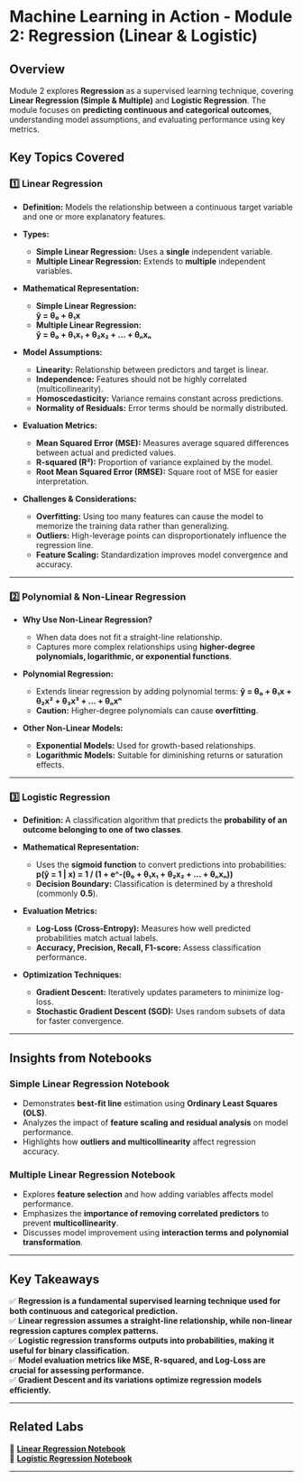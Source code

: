 # Machine Learning in Action - Module 2: Regression (Linear & Logistic)

## Overview

Module 2 explores **Regression** as a supervised learning technique, covering **Linear Regression (Simple & Multiple)** and **Logistic Regression**. The module focuses on **predicting continuous and categorical outcomes**, understanding model assumptions, and evaluating performance using key metrics.

## Key Topics Covered

### 1️⃣ **Linear Regression**

- **Definition:** Models the relationship between a continuous target variable and one or more explanatory features.
- **Types:**
  - **Simple Linear Regression:** Uses a **single** independent variable.
  - **Multiple Linear Regression:** Extends to **multiple** independent variables.
- **Mathematical Representation:**
  - **Simple Linear Regression:**  
    **ŷ = θ₀ + θ₁x**
  - **Multiple Linear Regression:**  
    **ŷ = θ₀ + θ₁x₁ + θ₂x₂ + ... + θₙxₙ**
- **Model Assumptions:**

  - **Linearity:** Relationship between predictors and target is linear.
  - **Independence:** Features should not be highly correlated (multicollinearity).
  - **Homoscedasticity:** Variance remains constant across predictions.
  - **Normality of Residuals:** Error terms should be normally distributed.

- **Evaluation Metrics:**

  - **Mean Squared Error (MSE):** Measures average squared differences between actual and predicted values.
  - **R-squared (R²):** Proportion of variance explained by the model.
  - **Root Mean Squared Error (RMSE):** Square root of MSE for easier interpretation.

- **Challenges & Considerations:**
  - **Overfitting:** Using too many features can cause the model to memorize the training data rather than generalizing.
  - **Outliers:** High-leverage points can disproportionately influence the regression line.
  - **Feature Scaling:** Standardization improves model convergence and accuracy.

---

### 2️⃣ **Polynomial & Non-Linear Regression**

- **Why Use Non-Linear Regression?**

  - When data does not fit a straight-line relationship.
  - Captures more complex relationships using **higher-degree polynomials, logarithmic, or exponential functions**.

- **Polynomial Regression:**

  - Extends linear regression by adding polynomial terms:
    **ŷ = θ₀ + θ₁x + θ₂x² + θ₃x³ + ... + θₙxⁿ**
  - **Caution:** Higher-degree polynomials can cause **overfitting**.

- **Other Non-Linear Models:**
  - **Exponential Models:** Used for growth-based relationships.
  - **Logarithmic Models:** Suitable for diminishing returns or saturation effects.

---

### 3️⃣ **Logistic Regression**

- **Definition:** A classification algorithm that predicts the **probability of an outcome belonging to one of two classes**.
- **Mathematical Representation:**

  - Uses the **sigmoid function** to convert predictions into probabilities:
    **p(ŷ = 1 | x) = 1 / (1 + e^-(θ₀ + θ₁x₁ + θ₂x₂ + ... + θₙxₙ))**
  - **Decision Boundary:** Classification is determined by a threshold (commonly **0.5**).

- **Evaluation Metrics:**

  - **Log-Loss (Cross-Entropy):** Measures how well predicted probabilities match actual labels.
  - **Accuracy, Precision, Recall, F1-score:** Assess classification performance.

- **Optimization Techniques:**
  - **Gradient Descent:** Iteratively updates parameters to minimize log-loss.
  - **Stochastic Gradient Descent (SGD):** Uses random subsets of data for faster convergence.

---

## **Insights from Notebooks**

### **Simple Linear Regression Notebook**

- Demonstrates **best-fit line** estimation using **Ordinary Least Squares (OLS)**.
- Analyzes the impact of **feature scaling and residual analysis** on model performance.
- Highlights how **outliers and multicollinearity** affect regression accuracy.

### **Multiple Linear Regression Notebook**

- Explores **feature selection** and how adding variables affects model performance.
- Emphasizes the **importance of removing correlated predictors** to prevent **multicollinearity**.
- Discusses model improvement using **interaction terms and polynomial transformation**.

---

## **Key Takeaways**

✅ **Regression is a fundamental supervised learning technique used for both continuous and categorical prediction.**  
✅ **Linear regression assumes a straight-line relationship, while non-linear regression captures complex patterns.**  
✅ **Logistic regression transforms outputs into probabilities, making it useful for binary classification.**  
✅ **Model evaluation metrics like MSE, R-squared, and Log-Loss are crucial for assessing performance.**  
✅ **Gradient Descent and its variations optimize regression models efficiently.**

---

## **Related Labs**

📌 **[Linear Regression Notebook](./Linear-Regression/Labs/)**  
📌 **[Logistic Regression Notebook](./Logistic-Regression/Labs/)**

---
